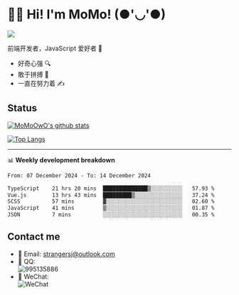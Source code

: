 # 👨‍🎓 Hi! I'm MoMo! (●'◡'●)

[![](https://img.shields.io/badge/-@MoMoOwO-%23181717?style=flat-square&logo=github)](https://github.com/MoMoOwO)

前端开发者，JavaScript 爱好者 💖
- 好奇心强 🔍
- 敢于拼搏 💪
- 一直在努力着 ✍

## Status

[![MoMoOwO's github stats](https://github-readme-stats.vercel.app/api?username=MoMoOwO&show_icons=true&theme=tokyonight)](https://github.com/MoMoOwO)

[![Top Langs](https://github-readme-stats.vercel.app/api/top-langs/?username=MoMoOwO&layout=compact&theme=tokyonight)](https://github.com/MoMoOwO)

---

📊 **Weekly development breakdown**

<!--START_SECTION:waka-->

```txt
From: 07 December 2024 - To: 14 December 2024

TypeScript    21 hrs 20 mins  ██████████████▒░░░░░░░░░░   57.93 %
Vue.js        13 hrs 43 mins  █████████▒░░░░░░░░░░░░░░░   37.24 %
SCSS          57 mins         ▓░░░░░░░░░░░░░░░░░░░░░░░░   02.60 %
JavaScript    41 mins         ▒░░░░░░░░░░░░░░░░░░░░░░░░   01.87 %
JSON          7 mins          ░░░░░░░░░░░░░░░░░░░░░░░░░   00.35 %
```

<!--END_SECTION:waka-->

## Contact me

- 📧 Email: strangersj@outlook.com
- 🐧 QQ:  
  ![995135886](https://i.loli.net/2020/11/27/Yx6eDSQi34Va5IA.jpg)
- 💭 WeChat:  
  ![WeChat](https://i.loli.net/2020/11/27/wWX6uVoIQqig5KP.jpg)
  
